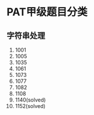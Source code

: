 # PAT甲级题目分类

## 字符串处理

1.  1001
2.  1005
3.  1035
4.  1061
5.  1073
6.  1077
7.  1082
8.  1108
9.  1140(solved)
10.  1152(solved)

